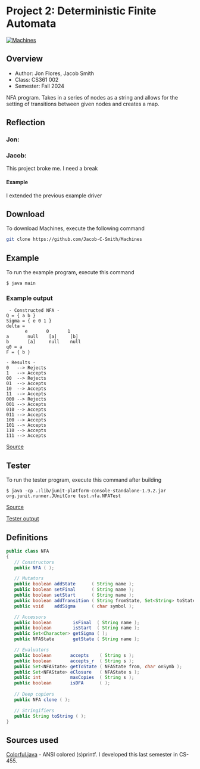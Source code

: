 # Project 2: Deterministic Finite Automata

[![Machines](https://github.com/Jacob-C-Smith/Machines/actions/workflows/make.yml/badge.svg)](https://github.com/Jacob-C-Smith/Machines/actions/workflows/make.yml)

## Overview

* Author: Jon Flores, Jacob Smith
* Class: CS361 002
* Semester: Fall 2024

NFA program. Takes in a series of nodes as a string and allows for the setting of transitions between given nodes and creates a map. 

## Reflection
### Jon:


### Jacob:
This project broke me. I need a break

#### Example
I extended the previous example driver

## Download
 To download Machines, execute the following command
 ```bash
 git clone https://github.com/Jacob-C-Smith/Machines
 ```

## Example
 To run the example program, execute this command
 ```
 $ java main
 ```
 ### Example output
 ```
  - Constructed NFA - 
Q = { a b }
Sigma = { e 0 1 }
delta = 
        e       0       1
a       null    [a]     [b]
b       [a]     null    null
q0 = a
F = { b }

 - Results - 
 0   --> Rejects
 1   --> Accepts
 00  --> Rejects
 01  --> Accepts
 10  --> Accepts
 11  --> Accepts
 000 --> Rejects
 001 --> Accepts
 010 --> Accepts
 011 --> Accepts
 100 --> Accepts
 101 --> Accepts
 110 --> Accepts
 111 --> Accepts
 ```
 [Source](main.java)

## Tester
 To run the tester program, execute this command after building
 ```
 $ java -cp .:lib/junit-platform-console-standalone-1.9.2.jar org.junit.runner.JUnitCore test.nfa.NFATest
 ```
 [Source](test/nfa/NFATest.java)
 
 [Tester output](https://github.com/Jacob-C-Smith/Machines/actions/workflows/make.yml)
 ## Definitions
 ```java
public class NFA 
{
    // Constructors
    public NFA ( );

    // Mutators
    public boolean addState      ( String name );
    public boolean setFinal      ( String name );
    public boolean setStart      ( String name );
    public boolean addTransition ( String fromState, Set<String> toStates, char onSymb );
    public void    addSigma      ( char symbol );

    // Accessors
    public boolean        isFinal  ( String name );
    public boolean        isStart  ( String name );
    public Set<Character> getSigma ( );
    public NFAState       getState ( String name );

    // Evaluators
    public boolean       accepts    ( String s );
    public boolean       accepts_r  ( String s );
    public Set<NFAState> getToState ( NFAState from, char onSymb );
    public Set<NFAState> eClosure   ( NFAState s );
    public int           maxCopies  ( String s );
    public boolean       isDFA      ( );
    
    // Deep copiers
    public NFA clone ( );

    // Stringifiers
    public String toString ( );
}

 ```

## Sources used

[Colorful.java](Colorful.java) - ANSI colored (s)printf. I developed this last semester in CS-455.